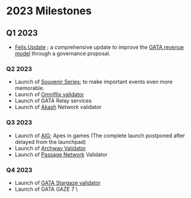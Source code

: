 # 2023 Milestones

## Q1 2023

* [Felis Update](../../gata-constitution/governance-proposal-6.md) ; a comprehensive update to improve the [GATA revenue model](../dao-revenue.md) through a governance proposal.&#x20;

### Q2 2023

* Launch of [Souvenir Series](../dao-ventures/nft-collections/souvenir-series.md); to make important events even more memorable.&#x20;
* Launch of [Omniflix validator](../dao-ventures/gata-validators/)
* Launch of  GATA Relay services
* Launch of [Akash](../dao-ventures/gata-validators/) Network validator&#x20;

### Q3 2023

* Launch of [AIG](../../gata-game/aig-lore.md); Apes in games (The complete launch postponed after delayed from the launchpad)
* Launch of [Archway Validator ](../dao-ventures/gata-validators/)&#x20;
* Launch of [Passage Network](../dao-ventures/gata-validators/) Validator

### Q4 2023

* Launch of [GATA Stargaze validator](../dao-ventures/gata-validators/)
* Launch of GATA GAZE 7  \


